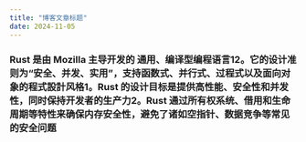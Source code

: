 ```yaml
---
title: "博客文章标题"
date: 2024-11-05
---
```

### Rust 是由 Mozilla 主导开发的 通用、编译型编程语言12。它的设计准则为“安全、并发、实用”，支持函数式、并行式、过程式以及面向对象的程式設計风格1。Rust 的设计目标是提供高性能、安全性和并发性，同时保持开发者的生产力2。Rust 通过所有权系统、借用和生命周期等特性来确保内存安全性，避免了诸如空指针、数据竞争等常见的安全问题
